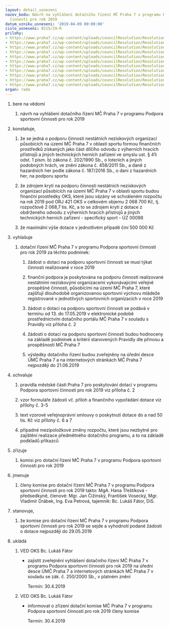 ```yaml
---
layout: detail_usneseni
nazev_bodu: Návrh na vyhlášení dotačního řízení MČ Praha 7 v programu Podpora sportovní
  činnosti pro rok 2019
datum_vzniku_usneseni: '2019-04-09 00:00:00'
cislo_usneseni: 0215/19-R
prilohy:
- https://www.praha7.cz/wp-content/uploads/councilResolution/Resolutions/30759/export/M11DV_Programovedotace_sportovnicinnost_2019_vyhlaseni~444108.doc
- https://www.praha7.cz/wp-content/uploads/councilResolution/Resolutions/30759/export/Pravidla_pro_poskytovani_programove_dotace_sportovnicinnost_2019_GRANTYS~444107.doc
- https://www.praha7.cz/wp-content/uploads/councilResolution/Resolutions/30759/export/Zadost_programovedotacnirizeni_sportovnicinnost_2019~444106.pdf
- https://www.praha7.cz/wp-content/uploads/councilResolution/Resolutions/30759/export/Potvrzeni_o_podani_zadosti_o_programovou_dotaci_sportovnicinnost~444105.docx
- https://www.praha7.cz/wp-content/uploads/councilResolution/Resolutions/30759/export/Financni_vyporadani_dotace_MCPraha7_GRANTYS~444104.pdf
- https://www.praha7.cz/wp-content/uploads/councilResolution/Resolutions/30759/export/Vzorova_smlouva_programova_dotace_2019_do_50_tis_sportovnicinnost~444103.docx
- https://www.praha7.cz/wp-content/uploads/councilResolution/Resolutions/30759/export/Vzorova_smlouva_programova_dotace_2019_nad_50_tis_sportovnicinnost~444102.docx
- https://www.praha7.cz/wp-content/uploads/councilResolution/Resolutions/30759/export/ManualpracevdotacnimportaluMCPraha7prozadatele_Podporasportovnicinnosti~444101.pdf
- https://www.praha7.cz/wp-content/uploads/councilResolution/Resolutions/30759/export/PrilohyusneseniZHMP_podilzvyhernichhracichzarizeni_10_2017_31_12_2018~444100.pdf
- https://www.praha7.cz/wp-content/uploads/councilResolution/Resolutions/30759/export/Zapis_1_jednani_SK_23_01_2019~444099.pdf
- https://www.praha7.cz/wp-content/uploads/councilResolution/Resolutions/30759/export/export~444366.pdf
organ: rada
---
```

<ol id="urzList" class="urzList_view"><li class="urzClass1" id=""><span name="1">bere na vědomí</span><ol class="urzOlClass decimal "><li class="urzClass2" id="" style="text-align: left;"><span><p>návrh na vyhlášení dotačního řízení MČ Praha 7 v programu Podpora sportovní činnosti pro rok 2019</p></span></li></ol></li><li class="urzClass1" id=""><span name="50">konstatuje,</span><ol class="urzOlClass decimal "><li class="urzClass2" id="" style="text-align: left;"><span><p>že se jedná o podporu činnosti nestátních neziskových organizací působících na území MČ Praha 7 v oblasti sportu formou finančních prostředků získaných jako část dílčího odvodu z výherních hracích přístrojů a jiných technických herních zařízení ve smyslu ust. § 41i odst. 1 písm. b) zákona č. 202/1990 Sb., o loteriích a jiných podobných hrách, ve znění zákona č. 458/2011 Sb., a daně z hazardních her podle zákona č. 187/2016 Sb., o dani z hazardních her, na podporu sportu</p></span></li><li class="urzClass2" id="" style="text-align: left;"><span><p>že zdrojem krytí na podporu činnosti nestátních neziskových organizací působících na území MČ Praha 7 v oblasti sportu budou finanční prostředky OKS, které jsou vázány ve schváleném rozpočtu na rok 2019 pod ORJ 421 OKS v celkovém objemu&nbsp;2 068 700 Kč, tj. rozpočtově&nbsp;2 068,7 tis. Kč, a to se zdrojem krytí z dotace z obdrženého odvodu z výherních hracích přístrojů a jiných technických herních zařízení - specifický sport - ÚZ 00098</p></span></li><li class="urzClass2" id="" style="text-align: left;"><span><p>že maximální výše dotace v jednotlivém případě činí 500 000 Kč</p></span></li></ol></li><li class="urzClass1" id=""><span name="36">vyhlašuje</span><ol class="urzOlClass decimal "><li class="urzClass2" id="" style="text-align: left;"><span><p>dotační řízení MČ Praha 7 v programu Podpora sportovní činnosti pro rok 2019 za těchto podmínek:</p></span><ol class="urzUlClass"><li class="urzClass3" id="" style="text-align: left;"><span><p>žádost o dotaci na podporu sportovní činnosti se musí týkat činnosti realizované v roce 2019</p></span></li><li class="urzClass3" id="" style="text-align: left;"><span><p>finanční podpora je poskytována na podporu činnosti realizované nestátními neziskovými organizacemi vykonávajícími veřejně prospěšné činnosti, působícími na území MČ Praha 7, které zajišťují dlouhodobě organizovanou sportovní výchovu mládeže registrované v jednotlivých sportovních organizacích v roce 2019</p></span></li><li class="urzClass3" id="" style="text-align: left;"><span><p>žádost o dotaci na podporu sportovní činnosti se podává v termínu od 13. do 17.05.2019 v elektronické podobě prostřednictvím dotačního portálu MČ Praha 7 v souladu s Pravidly viz příloha č. 2</p></span></li><li class="urzClass3" id="" style="text-align: left;"><span><p>žádosti o dotaci na podporu sportovní činnosti budou hodnoceny na základě podmínek a kritérií stanovených Pravidly dle přínosu a prospěšnosti MČ Praha 7</p></span></li><li class="urzClass3" id="" style="text-align: left;"><span><p>výsledky dotačního řízení budou zveřejněny na úřední desce ÚMČ Praha 7 a na internetových stránkách MČ Praha 7 nejpozději do 21.06.2019</p></span></li></ol></li></ol></li><li class="urzClass1" id=""><span name="24">schvaluje</span><ol class="urzOlClass decimal "><li class="urzClass2" id="" style="text-align: left;"><span><p>pravidla městské části Praha 7 pro poskytování dotací v programu Podpora sportovní činnosti pro rok 2019&nbsp;viz příloha č. 2</p></span></li><li class="urzClass2" id="" style="text-align: left;"><span><p>vzor formuláře žádosti vč. příloh a finančního vypořádání dotace viz přílohy č. 3-5</p></span></li><li class="urzClass2" id="" style="text-align: left;"><span><p>text vzorové veřejnoprávní smlouvy o poskytnutí dotace do a nad 50 tis. Kč viz přílohy č. 6 a 7<br></p></span></li><li class="urzClass2" id="" style="text-align: left;"><span><p>případné mezipoložkové změny rozpočtu, které jsou nezbytné pro zajištění realizace předmětného dotačního programu, a to na základě podkladů příkazců</p></span></li></ol></li><li class="urzClass1" id=""><span name="43">zřizuje</span><ol class="urzOlClass decimal "><li class="urzClass2" id="" style="text-align: left;"><span><p>komisi pro dotační řízení MČ Praha 7 v programu Podpora sportovní činnosti pro rok 2019</p></span></li></ol></li><li class="urzClass1" id=""><span name="5">jmenuje</span><ol class="urzOlClass decimal "><li class="urzClass2" id="" style="text-align: left;"><span><p>členy komise pro dotační řízení MČ Praha 7 v programu Podpora sportovní činnosti pro rok 2019 takto: MgA. Hana Třeštíková - předsedkyně, členové: Mgr. Jan Čižinský, František Vosecký, Mgr. Vladimír Drábek, Ing. Eva Petrová, tajemník: Bc. Lukáš Fátor, DiS.</p></span></li></ol></li><li class="urzClass1" id=""><span name="78">stanovuje,</span><ol class="urzOlClass decimal "><li class="urzClass2" id="" style="text-align: left;"><span><p>že komise pro dotační řízení MČ Praha 7 v programu Podpora sportovní činnosti pro rok 2019 se sejde a vyhodnotí podané žádosti o dotace nejpozději do 29.05.2019</p></span></li></ol></li><li class="urzClass1" id="urzUkoly"><span name="1">ukládá</span><ol class="urzOlClass"><li class="urzClass2"><span><p>VED OKS Bc. Lukáš Fátor</p></span><ul class="urzUlClass"><li class="urzClass3"><span><p>zajistit zveřejnění vyhlášení dotačního řízení MČ Praha 7 v programu Podpora sportovní činnosti pro rok 2019 na úřední desce ÚMČ Praha 7 a internetových stránkách MČ Praha 7 v souladu se zák. č. 250/2000 Sb., v platném znění</p></span><span class="urzUkolTermin">  Termín:&nbsp;30.4.2019</span></li></ul></li><li class="urzClass2"><span><p>VED OKS Bc. Lukáš Fátor</p></span><ul class="urzUlClass"><li class="urzClass3"><span><p>informovat o zřízení dotační komise MČ Praha 7 v programu Podpora sportovní činnosti pro rok 2019 členy komise</p></span><span class="urzUkolTermin">  Termín:&nbsp;30.4.2019</span></li></ul></li></ol></li></ol>